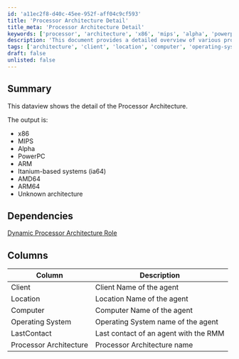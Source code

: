 ```yaml
---
id: 'a11ec2f8-d40c-45ee-952f-aff04c9cf593'
title: 'Processor Architecture Detail'
title_meta: 'Processor Architecture Detail'
keywords: ['processor', 'architecture', 'x86', 'mips', 'alpha', 'powerpc', 'arm', 'itanium', 'amd64', 'arm64']
description: 'This document provides a detailed overview of various processor architectures, including x86, MIPS, Alpha, PowerPC, ARM, Itanium, AMD64, and ARM64. It also includes information on dependencies and a structured dataview for better understanding.'
tags: ['architecture', 'client', 'location', 'computer', 'operating-system', 'lastcontact', 'report']
draft: false
unlisted: false
---
```

## Summary

This dataview shows the detail of the Processor Architecture.

The output is:

- x86
- MIPS
- Alpha
- PowerPC
- ARM
- Itanium-based systems (ia64)
- AMD64
- ARM64
- Unknown architecture

## Dependencies

[Dynamic Processor Architecture Role](https://proval.itglue.com/DOC-5078775-15148161)

## Columns

| Column               | Description                                      |
|---------------------|--------------------------------------------------|
| Client              | Client Name of the agent                         |
| Location            | Location Name of the agent                       |
| Computer            | Computer Name of the agent                       |
| Operating System    | Operating System name of the agent               |
| LastContact         | Last contact of an agent with the RMM           |
| Processor Architecture | Processor Architecture name                    |







